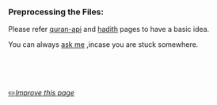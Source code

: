 ### Preprocessing the Files:

Please refer [quran-api](https://github.com/fawazahmed0/quran-api/blob/1/Preprocessing.md) and [hadith](https://github.com/fawazahmed0/hadith/blob/main/PREPROCESSING.md) pages  to have a basic idea.

You can always [ask me](https://github.com/fawazahmed0/hadith-api/issues/new) ,incase you are stuck somewhere.

<br>
<br>
<br>

[:pencil2:*Improve this page*](https://github.com/fawazahmed0/hadith-api/edit/1/Preprocessing.md)
